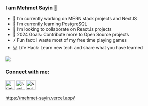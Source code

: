 ### I am Mehmet Sayin 👋


- 🔭 I’m currently working on MERN stack projects and NextJS
- 🌱 I’m currently learning PostgreSQL
- 👯 I’m looking to collaborate on ReactJs projects
- 🥅 2024 Goals: Contribute more to Open Source projects
- ⚡ Fun fact: I waste most of my free time playing games
- 💻 Life Hack: Learn new tech and share what you have learned

<img src='https://github-readme-stats.vercel.app/api?username=sayinmehmet47&&show_icons=true&title_color=ffffff&icon_color=bb2acf&text_color=daf7dc&bg_color=151515'/>

### Connect with me:

[<img align="left" alt="mehmetsayin| LinkedIn" width="30px" src="https://user-images.githubusercontent.com/75525090/159126797-a1512f11-cbd6-4b66-9775-0d1b92cdde15.png" />][linkedin]
<a href="mailto:sayinmehme47@gmail.com"><img align="left" alt="sayinmehmet47 | GMail" width="30px" src="https://user-images.githubusercontent.com/75525090/159127016-3e4d9b5f-0478-4667-ab64-8a330d00bdae.png" />[<img align="left" alt="sayinmehmet47 | StackOverFlow" width="30px" src="https://user-images.githubusercontent.com/75525090/159127189-fb5b27a4-5fb5-4675-9d17-71548ce63b68.png" />][stackoverflow]

<br />
<br />
  
  https://mehmet-sayin.vercel.app/


  
[linkedin]:  https://www.linkedin.com/in/sayinmehmet/

[stackoverflow]:https://stackoverflow.com/users/15106423/sayinmehmet47
